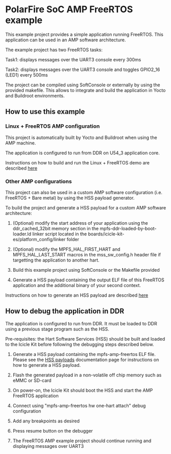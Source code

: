 # PolarFire SoC AMP FreeRTOS example

This example project provides a simple application running FreeRTOS. This application can be used in an AMP software architecture.

The example project has two FreeRTOS tasks:

Task1: displays messages over the UART3 console every 300ms

Task2: displays messages over the UART3 console and toggles GPIO2_16 (LED1) every 500ms

The project can be compiled using SoftConsole or externally by using the provided makefile. 
This allows to integrate and build the application in Yocto and Buildroot environments.

## How to use this example

### Linux + FreeRTOS AMP configuration

This project is automatically built by Yocto and Buildroot when using the AMP machine. 

The application is configured to run from DDR on U54_3 application core.

Instructions on how to build and run the Linux + FreeRTOS demo are described [here](https://bitbucket.microchip.com/projects/FPGA_PFSOC_ES/repos/polarfire-soc-documentation/browse/asymmetric-multiprocessing/amp.md?at=refs%2Fheads%2Fdevelop-amp)

### Other AMP configurations

This project can also be used in a custom AMP software configuration (i.e. FreeRTOS + Bare metal) by using the HSS payload generator.

To build the project and generate a HSS payload for a custom AMP software architecture:

1. (Optional) modify the start address of your application using the ddr_cached_32bit memory section in the mpfs-ddr-loaded-by-boot-loader.ld linker script located in the boards/icicle-kit-es/platform_config/linker folder

2. (Optional) modify the MPFS_HAL_FIRST_HART and MPFS_HAL_LAST_START macros in the mss_sw_config.h header file if targetting the application to another hart.

3. Build this example project using SoftConsole or the Makefile provided

4. Generate a HSS payload containing the output ELF file of this FreeRTOS application and the additional binary of your second context.

Instructions on how to generate an HSS payload are described [here](https://github.com/polarfire-soc/polarfire-soc-documentation/blob/master/software-development/hss-payloads.md)


## How to debug the application in DDR

The application is configured to run from DDR. It must be loaded to DDR using a previous stage program such as the HSS.

Pre-requisites: the Hart Software Services (HSS) should be built and loaded to the Icicle Kit before following the debugging steps described below.

1. Generate a HSS payload containing the mpfs-amp-freertos ELF file. Please see the [HSS payloads](https://github.com/polarfire-soc/polarfire-soc-documentation/blob/master/software-development/hss-payloads.md) documentation page for instructions on how to generate a HSS payload.

2. Flash the generated payload in a non-volatile off chip memory such as eMMC or SD-card

3. On power-on, the Icicle Kit should boot the HSS and start the AMP FreeRTOS application

4. Connect using "mpfs-amp-freertos hw one-hart attach" debug configuration 

5. Add any breakpoints as desired

6. Press resume button on the debugger

8. The FreeRTOS AMP example project should continue running and displaying messages over UART3
 


